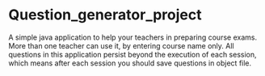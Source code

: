 # Question_generator_project

A simple java application to help your teachers in preparing course exams. More than one teacher can use it, by entering course name only. All questions in this application persist beyond the execution of each session, which means after each session you should save questions in
object file.
